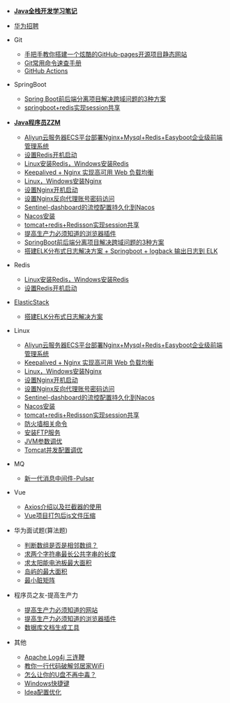 - [**Java全栈开发学习笔记**](README.md)
  
- [华为招聘](/华为招聘/README.md)
  
- Git
  - [手把手教你搭建一个炫酷的GitHub-pages开源项目静态网站](Git/github-pages/README.md)
  - [Git常用命令速查手册](/Git/git-command/README.md)
  - [GitHub Actions](/Git/GitHub-Actions/README.md)
  
- SpringBoot
  - [Spring Boot前后端分离项目解决跨域问题的3种方案](SpringBoot/SpringBoot解决跨域问题的3种方案/README.md)
  - [springboot+redis实现session共享](/SpringBoot/Springboot实现session共享/README.md)

- [**Java程序员ZZM**](README.md?id=联系作者)
  - [Aliyun云服务器ECS平台部署Nginx+Mysql+Redis+Easyboot企业级前端管理系统](https://mp.weixin.qq.com/s/E6woXF5LaJ78a60gHaFyaw)
  - [设置Redis开机启动](https://mp.weixin.qq.com/s/9DVvr-tfsnhe5EU60Ys2Uw)
  - [Linux安装Redis，Windows安装Redis](https://mp.weixin.qq.com/s/wMD7JsW7nO9MNAfLoS3goQ)
  - [Keepalived + Nginx 实现高可用 Web 负载均衡](https://mp.weixin.qq.com/s/mb2Dpd5iKTkvZd22YoXegQ)
  - [Linux，Windows安装Nginx](https://mp.weixin.qq.com/s/x7JktQH3RIzGeRTQts7Xxg)
  - [设置Nginx开机启动](https://mp.weixin.qq.com/s/EZWVZo5tTXpuUxIjEGXf_A)
  - [设置Nginx反向代理账号密码访问](https://mp.weixin.qq.com/s/QXFOdhsNJfV7zAcyaq6o4A)
  - [Sentinel-dashboard的流控配置持久化到Nacos](https://mp.weixin.qq.com/s/J1pBh1gpqmKqKD0qYdkclg)
  - [Nacos安装](https://mp.weixin.qq.com/s/duFTZTsnR1CHfn5OUFzFuw)
  - [tomcat+redis+Redisson实现session共享](https://mp.weixin.qq.com/s/KCxxRyAEusIQ3paTKw2eiw)
  - [提高生产力必须知道的浏览器插件](https://mp.weixin.qq.com/s/uBIXpeM9rX3T9Pdp5-FszQ)
  - [SpringBoot前后端分离项目解决跨域问题的3种方案](https://mp.weixin.qq.com/s/xzMFV9TOiYMfNRyMs5FJng)
  - [搭建ELK分布式日志解决方案 + Springboot + logback 输出日志到 ELK](https://mp.weixin.qq.com/s/_RAVwDuWzSCBoqktWuKD1Q)

- Redis
  - [Linux安装Redis，Windows安装Redis](Redis/Redis安装/README.md)
  - [设置Redis开机启动](Redis/设置Redis开机启动/README.md)

- [ElasticStack](/ElasticStack/README.md)
  - [搭建ELK分布式日志解决方案](/ElasticStack/搭建ELK分布式日志解决方案/README.md)
  
- Linux
  - [Aliyun云服务器ECS平台部署Nginx+Mysql+Redis+Easyboot企业级前端管理系统](Linux/Aliyun平台Nginx+Mysql+Redis部署easyboot/README.md)
  - [Keepalived + Nginx 实现高可用 Web 负载均衡](Linux/Keepalived%20+%20Nginx%20实现高可用%20Web%20负载均衡/README.md)
  - [Linux，Windows安装Nginx](Linux/Nginx安装/README.md)
  - [设置Nginx开机启动](Linux/设置Nginx开机启动/README.md)
  - [设置Nginx反向代理账号密码访问](Linux/设置Nginx访问账号密码/README.md)
  - [Sentinel-dashboard的流控配置持久化到Nacos](Linux/Sentinel-dashboard的流量控制配置持久化到Nacos-推模式/README.md)
  - [Nacos安装](Linux/Nacos安装/README.md)
  - [tomcat+redis+Redisson实现session共享](Linux/tomcat+redis+Redisson实现session共享/README.md)
  - [防火墙相关命令](/Linux/防火墙相关命令/README.md)
  - [安装FTP服务](/Linux/安装FTP服务/README.md)
  - [JVM参数调优](/Linux/JVM参数调优/README.md)
  - [Tomcat并发配置调优](/Linux/Tomcat并发配置调优/README.md)
  
- MQ
  - [新一代消息中间件-Pulsar](/MQ/新一代消息中间件-Pulsar/README.md)
  
- Vue
  - [Axios介绍以及拦截器的使用](/Vue/Axios介绍以及拦截器的使用/README.md)
  - [Vue项目打包后js文件压缩](/Vue/Vue项目打包后js文件压缩/README.md)
  
- 华为面试题(算法题)
  - [判断数组是否是相邻数组？](https://gitee.com/zmzhou-star/learnotes/raw/master/src/main/java/com/github/zmzhoustar/AdjacentArray.java ':include :type=code :ignore')
  - [求两个字符串最长公共字串的长度](https://gitee.com/zmzhou-star/learnotes/raw/master/src/main/java/com/github/zmzhoustar/LongestCommonStr.java ':include :ignore')
  - [求太阳能电池板最大面积](https://gitee.com/zmzhou-star/learnotes/raw/master/src/main/java/com/github/zmzhoustar/MaxArea.java ':include :type=code')
  - [岛屿的最大面积](https://gitee.com/zmzhou-star/learnotes/raw/master/src/main/java/com/github/zmzhoustar/MaxAreaOfIsland.java ':include')
  - [最小脏矩阵](/华为面试题/最小脏矩阵/README.md)

- 程序员之友-提高生产力
  - [提高生产力必须知道的网站](程序员之友/提高生产力必须知道的网站/README.md)
  - [提高生产力必须知道的浏览器插件](程序员之友/提高生产力必须知道的浏览器插件/README.md)
  - [数据库文档生成工具](程序员之友/数据库文档生成工具/README.md)
  
- 其他
  - [Apache Log4j 三连鞭](Others/Log4j/README.md)
  - [教你一行代码破解邻居家WiFi](Others/教你一行代码破解邻居家WiFi/README.md)
  - [怎么让你的U盘不再中毒？](Others/怎么让你的U盘不再中毒/README.md)
  - [Windows快捷键](/Others/Windows快捷键/README.md)
  - [Idea配置优化](/Others/Idea配置优化/README.md)
